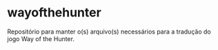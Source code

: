 # wayofthehunter
Repositório para manter o(s) arquivo(s) necessários para a tradução do jogo Way of the Hunter.
